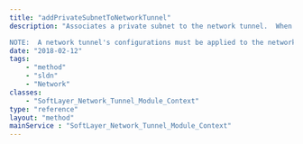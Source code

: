 ```yaml
---
title: "addPrivateSubnetToNetworkTunnel"
description: "Associates a private subnet to the network tunnel.  When a private subnet is associated, the network tunnel will allow the customer (remote) network to access the private subnet. 

NOTE:  A network tunnel's configurations must be applied to the network device in order for the association described above to take effect. "
date: "2018-02-12"
tags:
    - "method"
    - "sldn"
    - "Network"
classes:
    - "SoftLayer_Network_Tunnel_Module_Context"
type: "reference"
layout: "method"
mainService : "SoftLayer_Network_Tunnel_Module_Context"
---
```

